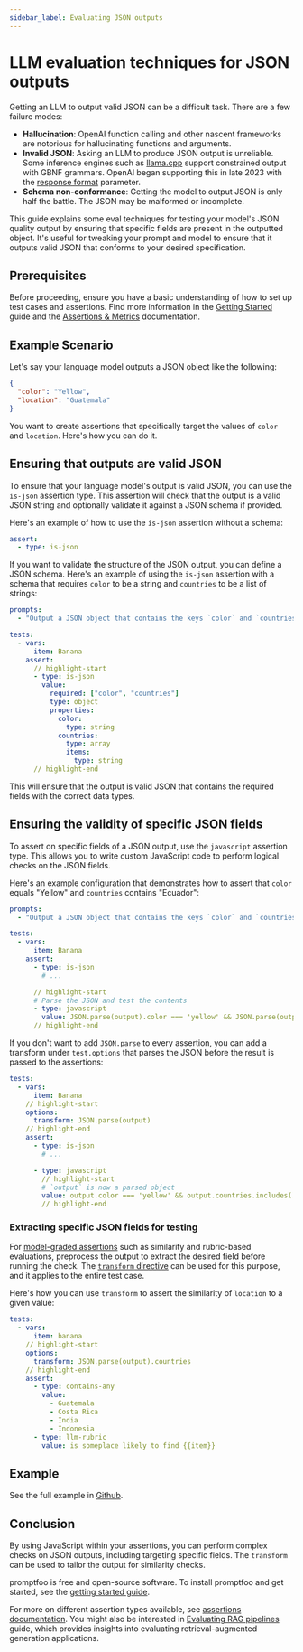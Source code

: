 ```yaml
---
sidebar_label: Evaluating JSON outputs
---
```


# LLM evaluation techniques for JSON outputs

Getting an LLM to output valid JSON can be a difficult task. There are a few failure modes:

- **Hallucination**: OpenAI function calling and other nascent frameworks are notorious for hallucinating functions and arguments.
- **Invalid JSON**: Asking an LLM to produce JSON output is unreliable. Some inference engines such as [llama.cpp](https://github.com/ggerganov/llama.cpp/tree/master) support constrained output with GBNF grammars. OpenAI began supporting this in late 2023 with the [response format](https://platform.openai.com/docs/api-reference/chat/create#chat-create-response_format) parameter.
- **Schema non-conformance**: Getting the model to output JSON is only half the battle. The JSON may be malformed or incomplete.

This guide explains some eval techniques for testing your model's JSON quality output by ensuring that specific fields are present in the outputted object. It's useful for tweaking your prompt and model to ensure that it outputs valid JSON that conforms to your desired specification.

## Prerequisites

Before proceeding, ensure you have a basic understanding of how to set up test cases and assertions. Find more information in the [Getting Started](/docs/getting-started) guide and the [Assertions & Metrics](/docs/configuration/expected-outputs/index.md) documentation.

## Example Scenario

Let's say your language model outputs a JSON object like the following:

```json
{
  "color": "Yellow",
  "location": "Guatemala"
}
```

You want to create assertions that specifically target the values of `color` and `location`. Here's how you can do it.

## Ensuring that outputs are valid JSON

To ensure that your language model's output is valid JSON, you can use the `is-json` assertion type. This assertion will check that the output is a valid JSON string and optionally validate it against a JSON schema if provided.

Here's an example of how to use the `is-json` assertion without a schema:

```yaml
assert:
  - type: is-json
```

If you want to validate the structure of the JSON output, you can define a JSON schema. Here's an example of using the `is-json` assertion with a schema that requires `color` to be a string and `countries` to be a list of strings:

```yaml title=promptfooconfig.yaml
prompts:
  - "Output a JSON object that contains the keys `color` and `countries`, describing the following object: {{item}}"

tests:
  - vars:
      item: Banana
    assert:
      // highlight-start
      - type: is-json
        value:
          required: ["color", "countries"]
          type: object
          properties:
            color:
              type: string
            countries:
              type: array
              items:
                type: string
      // highlight-end
```

This will ensure that the output is valid JSON that contains the required fields with the correct data types.

## Ensuring the validity of specific JSON fields

To assert on specific fields of a JSON output, use the `javascript` assertion type. This allows you to write custom JavaScript code to perform logical checks on the JSON fields.

Here's an example configuration that demonstrates how to assert that `color` equals "Yellow" and `countries` contains "Ecuador":

```yaml
prompts:
  - "Output a JSON object that contains the keys `color` and `countries`, describing the following object: {{item}}"

tests:
  - vars:
      item: Banana
    assert:
      - type: is-json
        # ...

      // highlight-start
      # Parse the JSON and test the contents
      - type: javascript
        value: JSON.parse(output).color === 'yellow' && JSON.parse(output).countries.includes('Ecuador')
      // highlight-end
```

If you don't want to add `JSON.parse` to every assertion, you can add a transform under `test.options` that parses the JSON before the result is passed to the assertions:

```yaml
tests:
  - vars:
      item: Banana
    // highlight-start
    options:
      transform: JSON.parse(output)
    // highlight-end
    assert:
      - type: is-json
        # ...

      - type: javascript
        // highlight-start
        # `output` is now a parsed object
        value: output.color === 'yellow' && output.countries.includes('Ecuador')
        // highlight-end
```

### Extracting specific JSON fields for testing

For [model-graded assertions](/docs/configuration/expected-outputs/model-graded) such as similarity and rubric-based evaluations, preprocess the output to extract the desired field before running the check. The [`transform` directive](/docs/configuration/guide/#transforming-outputs) can be used for this purpose, and it applies to the entire test case.

Here's how you can use `transform` to assert the similarity of `location` to a given value:

```yaml
tests:
  - vars:
      item: banana
    // highlight-start
    options:
      transform: JSON.parse(output).countries
    // highlight-end
    assert:
      - type: contains-any
        value:
          - Guatemala
          - Costa Rica
          - India
          - Indonesia
      - type: llm-rubric
        value: is someplace likely to find {{item}}
```

## Example

See the full example in [Github](https://github.com/promptfoo/promptfoo/tree/main/examples/json-output).

## Conclusion

By using JavaScript within your assertions, you can perform complex checks on JSON outputs, including targeting specific fields. The `transform` can be used to tailor the output for similarity checks.

promptfoo is free and open-source software. To install promptfoo and get started, see the [getting started guide](/docs/getting-started).

For more on different assertion types available, see [assertions documentation](/docs/configuration/expected-outputs). You might also be interested in [Evaluating RAG pipelines](/docs/guides/evaluate-rag) guide, which provides insights into evaluating retrieval-augmented generation applications.
